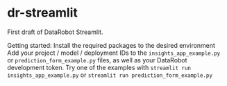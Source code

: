 # dr-streamlit

First draft of DataRobot Streamlit. 

Getting started:
Install the required packages to the desired environment 
Add your project / model / deployment IDs to the `insights_app_example.py` or `prediction_form_example.py` files, as well as your DataRobot development token. 
Try one of the examples with `streamlit run insights_app_example.py`  or `streamlit run prediction_form_example.py`
